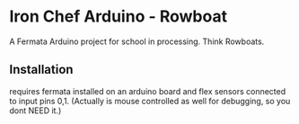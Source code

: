 Iron Chef Arduino - Rowboat
========

A Fermata Arduino project for school in processing. Think Rowboats.

Installation
---------------
requires fermata installed on an arduino board and flex sensors connected to input pins 0,1. (Actually is mouse controlled as well for debugging, so you dont NEED it.) 
